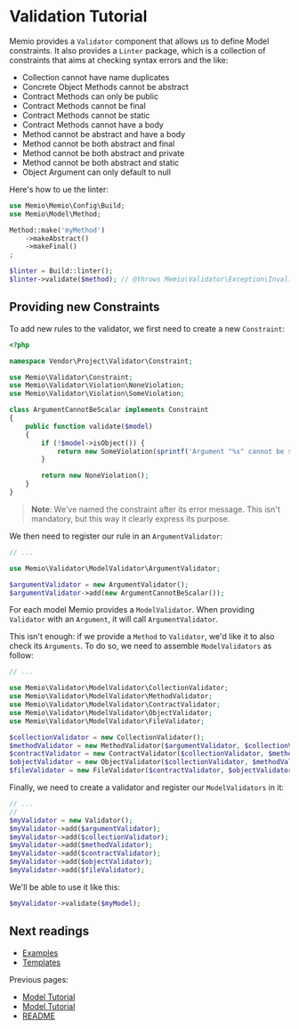 # Validation Tutorial

Memio provides a `Validator` component that allows us to define Model constraints.
It also provides a `Linter` package, which is a collection of constraints that aims
at checking syntax errors and the like:

* Collection cannot have name duplicates
* Concrete Object Methods cannot be abstract
* Contract Methods can only be public
* Contract Methods cannot be final
* Contract Methods cannot be static
* Contract Methods cannot have a body
* Method cannot be abstract and have a body
* Method cannot be both abstract and final
* Method cannot be both abstract and private
* Method cannot be both abstract and static
* Object Argument can only default to null

Here's how to ue the linter:

```php
use Memio\Memio\Config\Build;
use Memio\Model\Method;

Method::make('myMethod')
    ->makeAbstract()
    ->makeFinal()
;

$linter = Build::linter();
$linter->validate($method); // @throws Memio\Validator\Exception\InvalidModelException
```

## Providing new Constraints

To add new rules to the validator, we first need to create a new `Constraint`:

```php
<?php

namespace Vendor\Project\Validator\Constraint;

use Memio\Validator\Constraint;
use Memio\Validator\Violation\NoneViolation;
use Memio\Validator\Violation\SomeViolation;

class ArgumentCannotBeScalar implements Constraint
{
    public function validate($model)
    {
        if (!$model->isObject()) {
            return new SomeViolation(sprintf('Argument "%s" cannot be scalar', $model->getName()));
        }

        return new NoneViolation();
    }
}
```

> **Note**: We've named the constraint after its error message.
> This isn't mandatory, but this way it clearly express its purpose.

We then need to register our rule in an `ArgumentValidator`:

```php
// ...

use Memio\Validator\ModelValidator\ArgumentValidator;

$argumentValidator = new ArgumentValidator();
$argumentValidator->add(new ArgumentCannotBeScalar());
```

For each model Memio provides a `ModelValidator`. When providing `Validator` with
an `Argument`, it will call `ArgumentValidator`.

This isn't enough: if we provide a `Method` to `Validator`, we'd like it to also
check its `Arguments`. To do so, we need to assemble `ModelValidators` as follow:

```php
// ...

use Memio\Validator\ModelValidator\CollectionValidator;
use Memio\Validator\ModelValidator\MethodValidator;
use Memio\Validator\ModelValidator\ContractValidator;
use Memio\Validator\ModelValidator\ObjectValidator;
use Memio\Validator\ModelValidator\FileValidator;

$collectionValidator = new CollectionValidator();
$methodValidator = new MethodValidator($argumentValidator, $collectionValidator);
$contractValidator = new ContractValidator($collectionValidator, $methodValidator);
$objectValidator = new ObjectValidator($collectionValidator, $methodValidator);
$fileValidator = new FileValidator($contractValidator, $objectValidator);
```

Finally, we need to create a validator and register our `ModelValidators` in it:

```php
// ...
//
$myValidator = new Validator();
$myValidator->add($argumentValidator);
$myValidator->add($collectionValidator);
$myValidator->add($methodValidator);
$myValidator->add($contractValidator);
$myValidator->add($objectValidator);
$myValidator->add($fileValidator);
```

We'll be able to use it like this:

```php
$myValidator->validate($myModel);
```

## Next readings

* [Examples](04-examples.md)
* [Templates](05-templates.md)

Previous pages:

* [Model Tutorial](02-phpdoc-tutorial.md)
* [Model Tutorial](01-model-tutorial.md)
* [README](../README.md)
